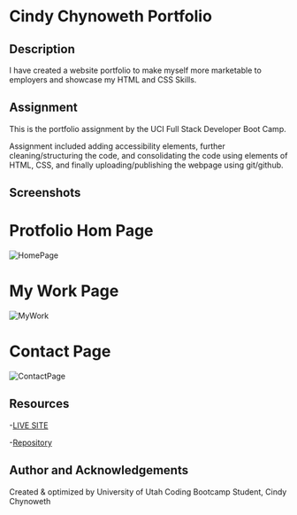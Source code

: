 # Cindy Chynoweth Portfolio



## Description
I have created a website portfolio to make myself more marketable to employers and showcase my HTML and CSS Skills.

## Assignment
This is the portfolio assignment by the UCI Full Stack Developer Boot Camp.

Assignment included adding accessibility elements, further cleaning/structuring the code, and consolidating the code using elements of HTML, CSS, and finally uploading/publishing the webpage using git/github.



## Screenshots

# Protfolio Hom Page
![HomePage](https://user-images.githubusercontent.com/105569378/205420633-d3fd65ec-4d9b-4e7c-9249-0c92e1c74da4.png)

# My Work Page
![MyWork](https://user-images.githubusercontent.com/105569378/205420636-8cc8791b-3fc2-4088-985a-832c9bd9e28b.png)

# Contact Page
![ContactPage](https://user-images.githubusercontent.com/105569378/205420643-6cd6cd1f-bbf5-46ce-a2b5-5eed91e41892.png)

## Resources

-[LIVE SITE](https://cinderbeast.github.io/Portfolio/)

-[Repository](https://github.com/Cinderbeast/Portfolio)


## Author and Acknowledgements

Created & optimized by University of Utah Coding Bootcamp Student, Cindy Chynoweth
